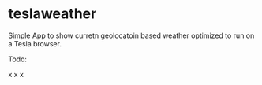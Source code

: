 # teslaweather

Simple App to show curretn geolocatoin based weather optimized to run on a Tesla browser.

Todo:

x
x
x